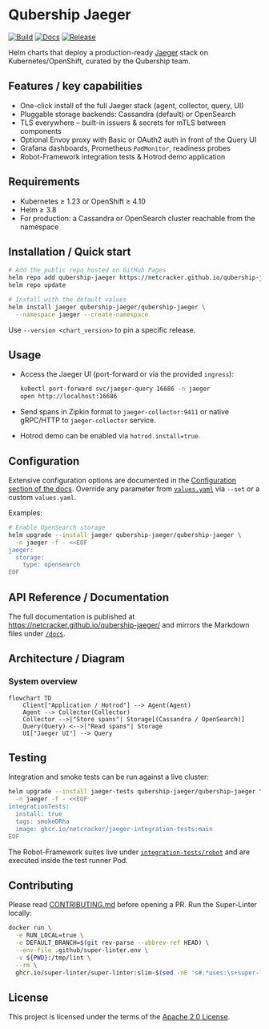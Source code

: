 # Qubership Jaeger

[![Build](https://github.com/Netcracker/qubership-jaeger/actions/workflows/build.yml/badge.svg?branch=main&style=flat-square)](https://github.com/Netcracker/qubership-jaeger/actions/workflows/build.yml) [![Docs](https://img.shields.io/website?url=https://netcracker.github.io/qubership-jaeger&label=docs&style=flat-square)](https://netcracker.github.io/qubership-jaeger/) [![Release](https://img.shields.io/github/v/release/Netcracker/qubership-jaeger?style=flat-square)](https://github.com/Netcracker/qubership-jaeger/releases)

Helm charts that deploy a production-ready [Jaeger](https://www.jaegertracing.io/) stack on Kubernetes/OpenShift, curated by the Qubership team.

## Features / key capabilities

* One-click install of the full Jaeger stack (agent, collector, query, UI)
* Pluggable storage backends: Cassandra (default) or OpenSearch
* TLS everywhere – built-in issuers & secrets for mTLS between components
* Optional Envoy proxy with Basic or OAuth2 auth in front of the Query UI
* Grafana dashboards, Prometheus `PodMonitor`, readiness probes
* Robot-Framework integration tests & Hotrod demo application

## Requirements

* Kubernetes ≥ 1.23 or OpenShift ≥ 4.10
* Helm ≥ 3.8
* For production: a Cassandra or OpenSearch cluster reachable from the namespace

## Installation / Quick start

```bash
# Add the public repo hosted on GitHub Pages
helm repo add qubership-jaeger https://netcracker.github.io/qubership-jaeger
helm repo update

# Install with the default values
helm install jaeger qubership-jaeger/qubership-jaeger \
  --namespace jaeger --create-namespace
```

Use `--version <chart_version>` to pin a specific release.

## Usage

* Access the Jaeger UI (port-forward or via the provided `ingress`):

  ```bash
  kubectl port-forward svc/jaeger-query 16686 -n jaeger
  open http://localhost:16686
  ```

* Send spans in Zipkin format to `jaeger-collector:9411` or native gRPC/HTTP to `jaeger-collector` service.
* Hotrod demo can be enabled via `hotrod.install=true`.

## Configuration

Extensive configuration options are documented in the [Configuration section of the docs](https://netcracker.github.io/qubership-jaeger/examples/). Override any parameter from [`values.yaml`](charts/qubership-jaeger/values.yaml) via `--set` or a custom `values.yaml`.

Examples:

```bash
# Enable OpenSearch storage
helm upgrade --install jaeger qubership-jaeger/qubership-jaeger \
  -n jaeger -f - <<EOF
jaeger:
  storage:
    type: opensearch
EOF
```

## API Reference / Documentation

The full documentation is published at <https://netcracker.github.io/qubership-jaeger/> and mirrors the Markdown files under [`/docs`](https://github.com/Netcracker/qubership-jaeger/tree/main/docs).

## Architecture / Diagram

### System overview

```mermaid
flowchart TD
    Client["Application / Hotrod"] --> Agent(Agent)
    Agent --> Collector(Collector)
    Collector -->|"Store spans"| Storage[(Cassandra / OpenSearch)]
    Query(Query) <-->|"Read spans"| Storage
    UI["Jaeger UI"] --> Query
```

## Testing

Integration and smoke tests can be run against a live cluster:

```bash
helm upgrade --install jaeger-tests qubership-jaeger/qubership-jaeger \
  -n jaeger -f - <<EOF
integrationTests:
  install: true
  tags: smokeORha
  image: ghcr.io/netcracker/jaeger-integration-tests:main
EOF
```

The Robot-Framework suites live under [`integration-tests/robot`](integration-tests/robot) and are executed inside the test runner Pod.

## Contributing

Please read [CONTRIBUTING.md](CONTRIBUTING.md) before opening a PR. Run the Super-Linter locally:

  ```bash
  docker run \
    -e RUN_LOCAL=true \
    -e DEFAULT_BRANCH=$(git rev-parse --abbrev-ref HEAD) \
    --env-file .github/super-linter.env \
    -v ${PWD}:/tmp/lint \
    --rm \
    ghcr.io/super-linter/super-linter:slim-$(sed -nE 's#.*uses:\s+super-linter/super-linter/slim@([^\s]+).*#\1#p' .github/workflows/super-linter.yaml)
  ```

## License

This project is licensed under the terms of the [Apache 2.0 License](LICENSE).
